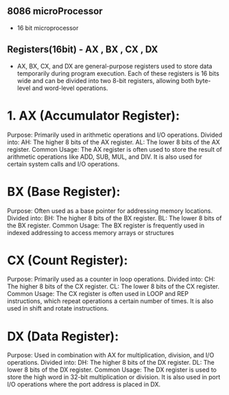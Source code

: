 ## 8086 microProcessor
- 16 bit microprocessor
## Registers(16bit) - AX , BX , CX , DX
- AX, BX, CX, and DX are general-purpose registers used to store data temporarily during program execution. Each of these registers is 16 bits wide and can be divided into two 8-bit registers, allowing both byte-level and word-level operations.
# 1. AX (Accumulator Register):
Purpose: Primarily used in arithmetic operations and I/O operations.
Divided into:
AH: The higher 8 bits of the AX register.
AL: The lower 8 bits of the AX register.
Common Usage: The AX register is often used to store the result of arithmetic operations like ADD, SUB, MUL, and DIV. It is also used for certain system calls and I/O operations.
# BX (Base Register):
Purpose: Often used as a base pointer for addressing memory locations.
Divided into:
BH: The higher 8 bits of the BX register.
BL: The lower 8 bits of the BX register.
Common Usage: The BX register is frequently used in indexed addressing to access memory arrays or structures
# CX (Count Register):
Purpose: Primarily used as a counter in loop operations.
Divided into:
CH: The higher 8 bits of the CX register.
CL: The lower 8 bits of the CX register.
Common Usage: The CX register is often used in LOOP and REP instructions, which repeat operations a certain number of times. It is also used in shift and rotate instructions.
# DX (Data Register):
Purpose: Used in combination with AX for multiplication, division, and I/O operations.
Divided into:
DH: The higher 8 bits of the DX register.
DL: The lower 8 bits of the DX register.
Common Usage: The DX register is used to store the high word in 32-bit multiplication or division. It is also used in port I/O operations where the port address is placed in DX.

